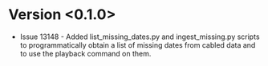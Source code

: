 # Version <0.1.0>

* Issue 13148 - Added list_missing_dates.py and ingest_missing.py scripts to programmatically obtain a list of missing dates from cabled data and to use the playback command on them.
